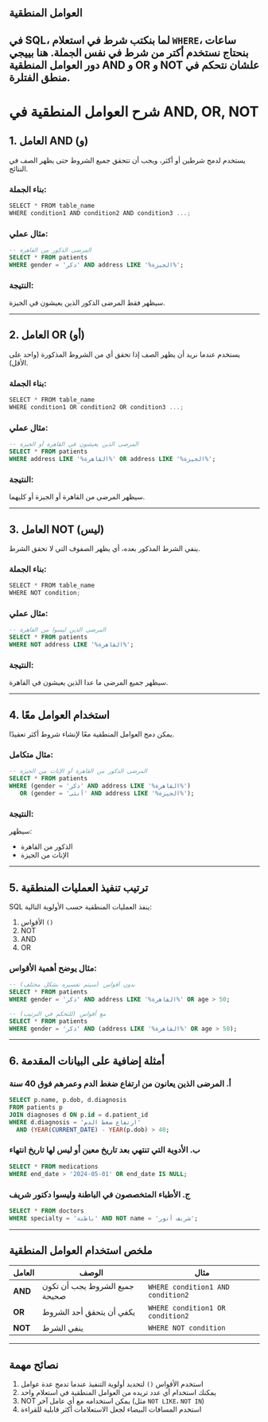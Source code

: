 ## العوامل المنطقية 
في SQL، لما بنكتب شرط في استعلام `WHERE`، ساعات بنحتاج نستخدم أكتر من شرط في نفس الجملة. هنا بييجي دور العوامل المنطقية **AND** و **OR** و **NOT** علشان نتحكم في منطق الفتلرة.
---

# **شرح العوامل المنطقية في AND, OR, NOT**

## **1. العامل AND (و)**
يستخدم لدمج شرطين أو أكثر، ويجب أن تتحقق جميع الشروط حتى يظهر الصف في النتائج.

### **بناء الجملة:**
```javascript
SELECT * FROM table_name 
WHERE condition1 AND condition2 AND condition3 ...;
```

### **مثال عملي:**
```sql
-- المرضى الذكور من القاهرة
SELECT * FROM patients
WHERE gender = 'ذكر' AND address LIKE '%الجيزة%';
```

### **النتيجة:**
سيظهر فقط المرضى الذكور الذين يعيشون في الجيزة.

---

## **2. العامل OR (أو)**
يستخدم عندما نريد أن يظهر الصف إذا تحقق أي من الشروط المذكورة (واحد على الأقل).

### **بناء الجملة:**
```javascript
SELECT * FROM table_name 
WHERE condition1 OR condition2 OR condition3 ...;
```

### **مثال عملي:**
```sql
-- المرضى الذين يعيشون في القاهرة أو الجيزة
SELECT * FROM patients
WHERE address LIKE '%القاهرة%' OR address LIKE '%الجيزة%';
```

### **النتيجة:**
سيظهر المرضى من القاهرة أو الجيزة أو كليهما.

---

## **3. العامل NOT (ليس)**
ينفي الشرط المذكور بعده، أي يظهر الصفوف التي لا تحقق الشرط.

### **بناء الجملة:**
```javascript
SELECT * FROM table_name 
WHERE NOT condition;
```

### **مثال عملي:**
```sql
-- المرضى الذين ليسوا من القاهرة
SELECT * FROM patients
WHERE NOT address LIKE '%القاهرة%';
```

### **النتيجة:**
سيظهر جميع المرضى ما عدا الذين يعيشون في القاهرة.

---

## **4. استخدام العوامل معًا**
يمكن دمج العوامل المنطقية معًا لإنشاء شروط أكثر تعقيدًا.

### **مثال متكامل:**
```sql
-- المرضى الذكور من القاهرة أو الإناث من الجيزة
SELECT * FROM patients
WHERE (gender = 'ذكر' AND address LIKE '%القاهرة%')
   OR (gender = 'أنثى' AND address LIKE '%الجيزة%');
```

### **النتيجة:**
سيظهر:
- الذكور من القاهرة
- الإناث من الجيزة

---

## **5. ترتيب تنفيذ العمليات المنطقية**
SQL ينفذ العمليات المنطقية حسب الأولوية التالية:
1. الأقواس `()`
2. NOT
3. AND
4. OR

### **مثال يوضح أهمية الأقواس:**
```sql
-- بدون أقواس (سيتم تفسيره بشكل مختلف)
SELECT * FROM patients
WHERE gender = 'ذكر' AND address LIKE '%القاهرة%' OR age > 50;

-- مع أقواس (للتحكم في الترتيب)
SELECT * FROM patients
WHERE gender = 'ذكر' AND (address LIKE '%القاهرة%' OR age > 50);
```

---

## **6. أمثلة إضافية على البيانات المقدمة**

### **أ. المرضى الذين يعانون من ارتفاع ضغط الدم وعمرهم فوق 40 سنة**
```sql
SELECT p.name, p.dob, d.diagnosis
FROM patients p
JOIN diagnoses d ON p.id = d.patient_id
WHERE d.diagnosis = 'ارتفاع ضغط الدم' 
  AND (YEAR(CURRENT_DATE) - YEAR(p.dob) > 40;
```

### **ب. الأدوية التي تنتهي بعد تاريخ معين أو ليس لها تاريخ انتهاء**
```sql
SELECT * FROM medications
WHERE end_date > '2024-05-01' OR end_date IS NULL;
```

### **ج. الأطباء المتخصصون في الباطنة وليسوا دكتور شريف**
```sql
SELECT * FROM doctors
WHERE specialty = 'باطنة' AND NOT name = 'شريف أنور';
```

---

## **ملخص استخدام العوامل المنطقية**

| العامل | الوصف | مثال |
|--------|-------|-------|
| **AND** | جميع الشروط يجب أن تكون صحيحة | `WHERE condition1 AND condition2` |
| **OR** | يكفي أن يتحقق أحد الشروط | `WHERE condition1 OR condition2` |
| **NOT** | ينفي الشرط | `WHERE NOT condition` |

---

## **نصائح مهمة**
1. استخدم الأقواس `()` لتحديد أولوية التنفيذ عندما تدمج عدة عوامل
2. يمكنك استخدام أي عدد تريده من العوامل المنطقية في استعلام واحد
3. NOT يمكن استخدامه مع أي عامل آخر (مثل `NOT LIKE`، `NOT IN`)
4. استخدم المسافات البيضاء لجعل الاستعلامات أكثر قابلية للقراءة